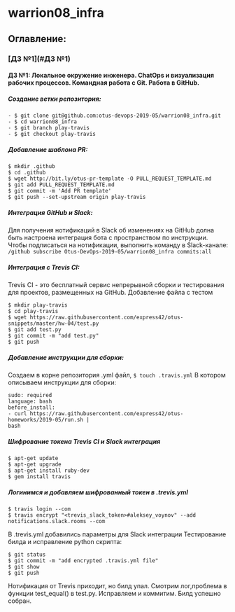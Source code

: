 # warrion08_infra

## **Оглавление:**
### [ДЗ №1](#ДЗ №1)

<a name="ДЗ №1"></a>
#### ДЗ №1: Локальное окружение инженера. ChatOps и визуализация рабочих процессов. Командная работа с Git. Работа в GitHub.

##### Создание ветки репозитория:
```
- $ git clone git@github.com:otus-devops-2019-05/warrion08_infra.git
- $ cd warrion08_infra
- $ git branch play-travis
- $ git checkout play-travis
```
##### Добавление шаблона PR:
```
$ mkdir .github
$ cd .github
$ wget http://bit.ly/otus-pr-template -O PULL_REQUEST_TEMPLATE.md
$ git add PULL_REQUEST_TEMPLATE.md
$ git commit -m 'Add PR template'
$ git push --set-upstream origin play-travis
```

##### Интеграция GitHub и Slack:
Для получения нотификаций в Slack об изменениях на GitHub долна быть настроена интеграция бота с пространством по инструкции.
Чтобы подписаться на нотификации, выполнить команду в Slack-канале:
`/github subscribe Otus-DevOps-2019-05/warrion08_infra commits:all`

##### Интеграция с Trevis CI:
Trevis CI - это бесплатный сервис непрерывной сборки и тестирования для проектов, размещенных на GitHub.
Добавление файла с тестом
```
$ mkdir play-travis
$ cd play-travis
$ wget https://raw.githubusercontent.com/express42/otus-snippets/master/hw-04/test.py
$ git add test.py
$ git commit -m "add test.py"
$ git push
```
##### Добавление инструкции для сборки:
Создаем в корне репозитория .yml файл,
`$ touch .travis.yml`
В котором описываем инструкции для сборки:
```dist: trusty
sudo: required
language: bash
before_install:
- curl https://raw.githubusercontent.com/express42/otus-homeworks/2019-05/run.sh |
bash
```

##### Шифрование токена Trevis CI и Slack интеграция
```
$ apt-get update
$ apt-get upgrade
$ apt-get install ruby-dev
$ gem install travis
```
##### Логинимся и добавляем шифрованный токен в .trevis.yml
```
$ travis login --com
$ travis encrypt "<trevis_slack_token>#aleksey_voynov" --add notifications.slack.rooms --com
```
В .trevis.yml добавились параметры для Slack интеграции
Тестирование билда и исправление python скрипта:
```
$ git status
$ git commit -m "add encrypted .travis.yml file"
$ git show
$ git push
```
Нотификация от Trevis приходит, но билд упал. Смотрим лог,проблема в функции test_equal() в test.py. Исправляем и коммитим. Билд успешно собран.
